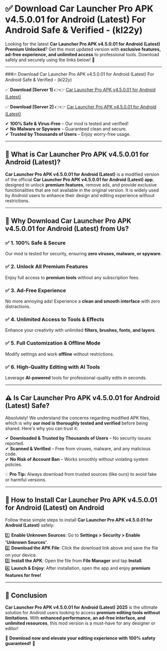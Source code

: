 
# ✅ Download Car Launcher Pro APK v4.5.0.01 for Android (Latest) For Android Safe & Verified -  (kl22y) 

Looking for the latest **Car Launcher Pro APK v4.5.0.01 for Android (Latest) Premium Unlocked**? Get the most updated version with **exclusive features, ad-free experience, and unlimited access** to professional tools. Download safely and securely using the links below! 🚀  

---

###🔥 Download Car Launcher Pro APK v4.5.0.01 for Android (Latest) For Android Safe & Verified -  (kl22y)  

✅ **Download [Server 1]** 👉👉 [Car Launcher Pro APK v4.5.0.01 for Android (Latest) ](https://apkcomod.com?title=Car_Launcher_Pro_APK_v4.5.0.01_for_Android_(Latest))  

✅ **Download [Server 2]** 👉👉 [Car Launcher Pro APK v4.5.0.01 for Android (Latest) ](https://apkcomod.com?title=Car_Launcher_Pro_APK_v4.5.0.01_for_Android_(Latest))  

✔ **100% Safe & Virus-Free** – Our mod is tested and verified!  
✔ **No Malware or Spyware** – Guaranteed clean and secure.  
✔ **Trusted by Thousands of Users** – Enjoy worry-free usage.  

---

## 📌 What is Car Launcher Pro APK v4.5.0.01 for Android (Latest)?  

**Car Launcher Pro APK v4.5.0.01 for Android (Latest)** is a modified version of the official **Car Launcher Pro APK v4.5.0.01 for Android (Latest) app**, designed to unlock **premium features**, remove ads, and provide exclusive functionalities that are not available in the original version. It is widely used by Android users to enhance their design and editing experience without restrictions.  

---

## 🌟 Why Download Car Launcher Pro APK v4.5.0.01 for Android (Latest) from Us?  

### ✅ 1. 100% Safe & Secure  
Our mod is tested for security, ensuring **zero viruses, malware, or spyware**.  

### ✅ 2. Unlock All Premium Features  
Enjoy full access to **premium tools** without any subscription fees.  

### ✅ 3. Ad-Free Experience  
No more annoying ads! Experience a **clean and smooth interface** with zero distractions.  

### ✅ 4. Unlimited Access to Tools & Effects  
Enhance your creativity with unlimited **filters, brushes, fonts, and layers**.  

### ✅ 5. Full Customization & Offline Mode  
Modify settings and work **offline** without restrictions.  

### ✅ 6. High-Quality Editing with AI Tools  
Leverage **AI-powered** tools for professional-quality edits in seconds.  

---

## ⚠️ Is Car Launcher Pro APK v4.5.0.01 for Android (Latest) Safe?  

Absolutely! We understand the concerns regarding modified APK files, which is why **our mod is thoroughly tested and verified** before being shared. Here's why you can trust it:  

✔ **Downloaded & Trusted by Thousands of Users** – No security issues reported.  
✔ **Scanned & Verified** – Free from viruses, malware, and any malicious code.  
✔ **No Risk of Account Ban** – Works smoothly without violating system policies.  

💡 **Pro Tip:** Always download from trusted sources (like ours) to avoid fake or harmful versions.  

---

## 📲 How to Install Car Launcher Pro APK v4.5.0.01 for Android (Latest) on Android  

Follow these simple steps to install **Car Launcher Pro APK v4.5.0.01 for Android (Latest)** safely:  

1️⃣ **Enable Unknown Sources**: Go to **Settings > Security > Enable 'Unknown Sources'**.  
2️⃣ **Download the APK File**: Click the download link above and save the file on your device.  
3️⃣ **Install the APK**: Open the file from **File Manager** and tap **Install**.  
4️⃣ **Launch & Enjoy**: After installation, open the app and enjoy **premium features for free!**  

---

## 🚀 Conclusion  

**Car Launcher Pro APK v4.5.0.01 for Android (Latest) 2025** is the ultimate solution for Android users looking to access **premium editing tools without limitations**. With **enhanced performance, an ad-free interface, and unlimited resources**, this mod version is a must-have for any designer or editor!  

🔻 **Download now and elevate your editing experience with 100% safety guaranteed!** 🔻  
